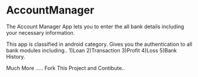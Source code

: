 # AccountManager
The Account Manager App lets you to enter the all bank details including your necessary information.

This app is classified in android category. Gives you the authentication to all bank modules including..
1)Loan
2)Transaction
3)Profit
4)Loss
5)Bank History.

Much More ..... Fork This Project and Contibute..
